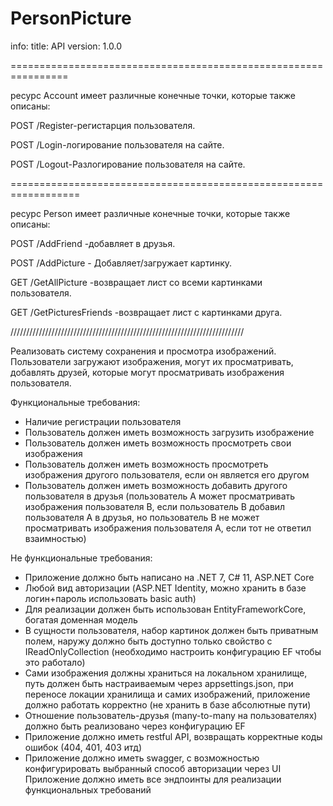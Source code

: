 # PersonPicture
info:
  title: API
  version: 1.0.0


  ================================================================
  
  ресурс Account имеет различные конечные точки, которые также описаны:

 POST /Register-регистарция пользователя.
 
 POST /Login-логирование пользователя на сайте.
 
 POST /Logout-Разлогирование пользователя на сайте.


 ==================================================================

 ресурс Person имеет различные конечные точки, которые также описаны:
 

 POST /AddFriend -добавляет в друзья.
 
 POST /AddPicture - Добавляет/загружает картинку.
 
 GET  /GetAllPicture -возвращает лист со всеми картинками пользователя.
 
 GET  /GetPicturesFriends -возвращает лист с картинками друга.

 //////////////////////////////////////////////////////////////////////////




 
 Реализовать систему сохранения и просмотра изображений.
 Пользователи загружают изображения, могут их просматривать, 
добавлять друзей, которые могут просматривать изображения пользователя.

Функциональные требования:
- Наличие регистрации пользователя
- Пользователь должен иметь возможность загрузить изображение
- Пользователь должен иметь возможность просмотреть свои изображения
- Пользователь должен иметь возможность просмотреть изображения другого пользователя, если он является его другом
- Пользователь должен иметь возможность добавить другого пользователя в друзья 
(пользователь А может просматривать изображения пользователя B, если пользователь B добавил пользователя А в друзья, 
но пользователь B не может просматривать изображения пользователя А, если тот не ответил взаимностью)

Не функциональные требования:
- Приложение должно быть написано на .NET 7, C# 11, ASP.NET Core
- Любой вид авторизации (ASP.NET Identity, можно хранить в базе логин+пароль использовать basic auth)
- Для реализации должен быть использован EntityFrameworkCore, богатая доменная модель
- В сущности пользователя, набор картинок должен быть приватным полем, наружу должно быть доступно только свойство с IReadOnlyCollection (необходимо настроить конфигурацию EF чтобы это работало)
- Сами изображения должны храниться на локальном хранилище, путь должен быть настраиваемым через appsettings.json, при переносе локации хранилища и самих изображений, приложение должно работать корректно (не хранить в базе абсолютные пути)
- Отношение пользователь-друзья (many-to-many на пользователях) должно быть реализовано через конфигурацию EF
- Приложение должно иметь restful API, возвращать корректные коды ошибок (404, 401, 403 итд)
- Приложение должно иметь swagger, с возможностью конфигурировать выбранный способ авторизации через UI
Приложение должно иметь все эндпоинты для реализации функциональных требований
